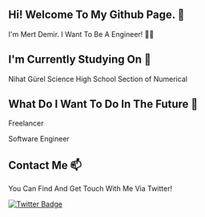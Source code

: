 ## Hi! Welcome To My Github Page. 👋


I'm Mert Demir. I Want To Be A Engineer! 👨‍💻

## I'm Currently Studying On 🏫

Nihat Gürel Science High School Section of Numerical

## What Do I Want To Do In The Future 💼

Freelancer

Software Engineer

## Contact Me 📫

You Can Find And Get Touch With Me Via Twitter!

[![Twitter Badge](https://img.shields.io/badge/MertDemir1205-follow%20on%20twitter-blue?style=for-the-badge&logo=twitter)](https://twitter.com/MertDemir1205)
